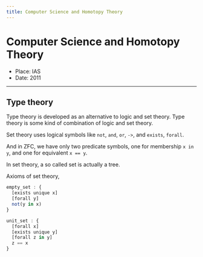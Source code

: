 ```yaml
---
title: Computer Science and Homotopy Theory
---
```


# Computer Science and Homotopy Theory

- Place: IAS
- Date: 2011

------

## Type theory

Type theory is developed as an alternative to logic and set theory.
Type theory is some kind of combination of logic and set theory.

Set theory uses logical symbols
like `not`, `and`, `or`, `->`,
and `exists`, `forall`.

And in ZFC, we have only two predicate symbols,
one for membership `x in y`,
and one for equivalent `x == y`.

In set theory, a so called set is actually a tree.

Axioms of set theory,

``` js
empty_set : {
  [exists unique x]
  [forall y]
  not(y in x)
}

unit_set : {
  [forall x]
  [exists unique y]
  [forall z in y]
  z == x
}
```
